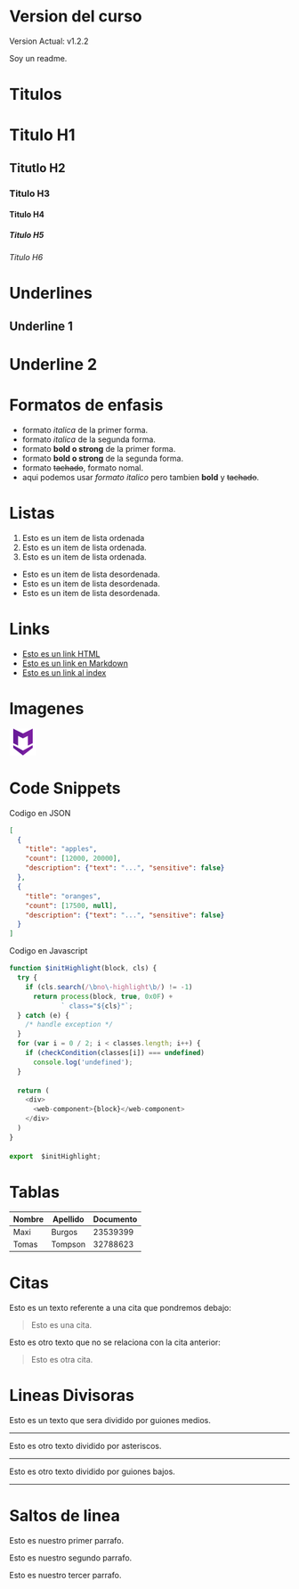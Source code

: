 # Version del curso
Version Actual: v1.2.2

Soy un readme.

# Titulos
# Titulo H1
## Titutlo H2
### Titulo H3
#### Titulo H4
##### Titulo H5
###### Titulo H6

# Underlines
Underline 1
-----------

Underline 2
===========
# Formatos de enfasis
- formato *italica* de la primer forma.
- formato _italica_ de la segunda forma.
- formato **bold o strong** de la primer forma.
- formato __bold o strong__ de la segunda forma.
- formato ~~tachado~~, formato nomal.
- aqui podemos usar *formato italico* pero tambien **bold** y ~~tachado~~.

# Listas
1. Esto es un  item de lista ordenada 
2. Esto es un  item de lista ordenada.
3. Esto es un  item de lista ordenada.
- Esto es un item de lista desordenada.
- Esto es un item de lista desordenada.
- Esto es un item de lista desordenada.

# Links
- <a href="http://www.google.com">Esto es un link HTML</a>
- [Esto es un link en Markdown](http://www.google.com)
- [Esto es un link al index](index.html)

# Imagenes
![Logo Github](https://github.com/adam-p/markdown-here/raw/master/src/common/images/icon48.png)

# Code Snippets
Codigo en JSON
~~~JSON
[
  {
    "title": "apples",
    "count": [12000, 20000],
    "description": {"text": "...", "sensitive": false}
  },
  {
    "title": "oranges",
    "count": [17500, null],
    "description": {"text": "...", "sensitive": false}
  }
]
~~~

Codigo en Javascript
~~~Javascript
function $initHighlight(block, cls) {
  try {
    if (cls.search(/\bno\-highlight\b/) != -1)
      return process(block, true, 0x0F) +
             ` class="${cls}"`;
  } catch (e) {
    /* handle exception */
  }
  for (var i = 0 / 2; i < classes.length; i++) {
    if (checkCondition(classes[i]) === undefined)
      console.log('undefined');
  }

  return (
    <div>
      <web-component>{block}</web-component>
    </div>
  )
}

export  $initHighlight;
~~~

# Tablas
| Nombre | Apellido | Documento |
| ------ | -------- | --------- |
| Maxi   | Burgos | 23539399 |
| Tomas | Tompson | 32788623 |

# Citas
Esto es un texto referente a una cita que pondremos debajo:
> Esto es una cita.

Esto es otro texto que no se relaciona con la cita anterior:
> Esto es otra cita.

# Lineas Divisoras
Esto es un texto que sera dividido por guiones medios.

---

Esto es otro texto dividido por asteriscos.

***

Esto es otro texto dividido por guiones bajos.

___


# Saltos de linea
Esto es nuestro primer parrafo.

Esto es nuestro segundo parrafo.

Esto es nuestro tercer parrafo.
